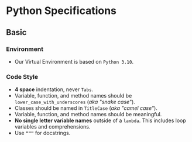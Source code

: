 # Python Specifications

## Basic

### Environment

- Our Virtual Environment is based on `Python 3.10`.

### Code Style

- **4 space** indentation, never `Tabs`.
- Variable, function, and method names should be `lower_case_with_underscores` (_aka "snake case"_).
- Classes should be named in `TitleCase` (_aka "camel case"_).
- Variable, function, and method names should be meaningful.
- **No single letter variable names** outside of a `lambda`. This includes loop variables and comprehensions.
- Use **`"""`** for docstrings.
